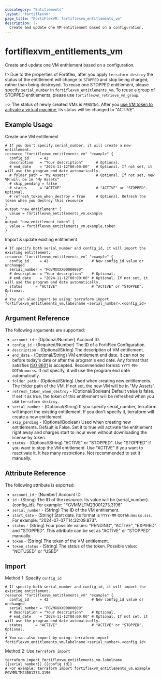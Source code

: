 ```yaml
---
subcategory: "Entitlements"
layout: "fortiflexvm"
page_title: "FortiFlexVM: fortiflexvm_entitlements_vm"
description: |-
  Create and update one VM entitlement based on a configuration.
---
```


# fortiflexvm_entitlements_vm

Create and update one VM entitlement based on a configuration.

!> Due to the properties of Fortiflex, after you apply `terraform destroy` the status of the entitlement will change to `STOPPED` and stop being charged, rather than being destroyed. To reuse one STOPPED entitlement, please specify `serial_number` in `fortiflexvm_entitlements_vm`. To reuse a group of STOPPED entitlements, please use `fortiflexvm_retrieve_vm_group`.

~> The status of newly created VMs is `PENDING`. After you [use VM token to activate a virtual machine](https://docs.fortinet.com/document/flex-vm/latest/administration-guide/256339/injecting-the-flex-vm-license), its status will be changed to "ACTIVE".


## Example Usage

Create one VM entitlement
```hcl
# If you don't specify serial_number, it will create a new entitlement.
resource "fortiflexvm_entitlements_vm" "example" {
  config_id     = 42
  description   = "Your description"      # Optional.
  # end_date    = "2024-11-12T00:00:00"   # Optional. If not set, it will use the program end date automatically.
  # folder_path = "My Assets"             # Optional. If not set, new VM will be in "My Assets"
  # skip_pending = false
  # status      = "ACTIVE"                # "ACTIVE" or "STOPPED". Optional.
  # refresh_token_when_destroy = True     # Optional. Refresh the token when you destroy this resource
}
output "new_entitlement" {
  value = fortiflexvm_entitlements_vm.example
}
output "new_entitlement_token" {
  value = fortiflexvm_entitlements_vm.example.token
}
```

Import & update existing entitlement
```hcl
# If specify both serial_number and config_id, it will import the existing entitlement.
resource "fortiflexvm_entitlements_vm" "example" {
  config_id     = 42                    # New config_id value or unchanged
  serial_number = "FGVMXXXX00000000"
  # description = "Your description"    # Optional.
  # end_date    = "2024-11-12T00:00:00" # Optional. If not set, it will use the program end date automatically.
  status      = "ACTIVE"                # "ACTIVE" or "STOPPED". Optional.
}
# You can also import by using: terraform import fortiflexvm_entitlements_vm.labelname <serial_number>.<config_id>
```

## Argument Reference

The following arguments are supported:

* `account_id` - (Optional/Number) Account ID.
* `config_id` - (Required/Number) The ID of a FortiFlex Configuration.
* `description` - (Optional/String) The description of VM entitlement.
* `end_date` - (Optional/String) VM entitlement end date. It can not be before today's date or after the program's end date. Any format that satisfies [ISO 8601](https://www.w3.org/TR/NOTE-datetime-970915.html) is accepted. Recommended format: `YYYY-MM-DDThh:mm:ss`. If not specify, it will use the program end date automatically.
* `folder_path` - (Optional/String) Used when creating new entitlements. The folder path of the VM. If not set, the new VM will be in "My Assets".
* `refresh_token_when_destroy` - (Optional/Boolean) Default value is false. If set it as true, the token of this entitlement will be refreshed when you use `terraform destroy`.
* `serial_number` - (Optional/String) If you specify serial_number, terraform will import the existing entitlement. If you don't specify it, terraform will create a new entitlement.
* `skip_pending` - (Optional/Boolean) Used when creating new entitlements. Default is False. Set it to true will activate the entitlement right away and charges start to incur even without downloading the license by token.
* `status` - (Optional/String) "ACTIVE" or "STOPPED". Use "STOPPED" if you want to stop the VM entitlement. Use "ACTIVE" if you want to reactivate it. It has many restrictions. Not recommended to set it manually.

## Attribute Reference

The following attribute is exported:

* `account_id` - (Number) Account ID.
* `id` - (String) The ID of the resource. Its value will be {serial_number}.{config_id}. For example: "FGVMMLTM23001273.3196"
* `serial_number` - (String) The ID of the VM entitlement.
* `start_date` - (String) Start date. Its format is `YYYY-MM-DDThh:mm:ss.sss`. For example: "2024-07-07T14:32:09.873".
* `status` - (String) Four possible values: "PENDING", "ACTIVE", "EXPIRED" and "STOPPED". This attribute can be set as "ACTIVE" or "STOPPED" manually.
* `token` - (String) The token of the VM entitlement.
* `token_status` - (String) The status of the token. Possible value: "NOTUSED" or "USED"

## Import

Method 1: Specify `config_id`
```hcl
# If specify both serial_number and config_id, it will import the existing entitlement.
resource "fortiflexvm_entitlements_vm" "example" {
  config_id     = 42                    # New config_id value or unchanged
  serial_number = "FGVMXXXX00000000"
  # description = "Your description"    # Optional.
  # end_date    = "2024-11-12T00:00:00" # Optional. If not set, it will use the program end date automatically.
  status      = "ACTIVE"                # "ACTIVE" or "STOPPED". Optional.
}
# You can also import by using: terraform import fortiflexvm_entitlements_vm.labelname <serial_number>.<config_id>
```

Method 2: Use `terraform import`
```
terraform import fortiflexvm_entitlements_vm.labelname {{serial_number}}.{{config_id}}
# For example: terraform import fortiflexvm_entitlements_vm.example FGVMMLTM23001273.3196
```
